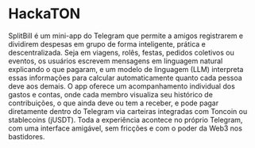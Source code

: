 # HackaTON
SplitBill é um mini-app do Telegram que permite a amigos registrarem e dividirem despesas em grupo de forma inteligente, prática e descentralizada. Seja em viagens, rolês, festas, pedidos coletivos ou eventos, os usuários escrevem mensagens em linguagem natural explicando o que pagaram, e um modelo de linguagem (LLM) interpreta essas informações para calcular automaticamente quanto cada pessoa deve aos demais.
O app oferece um acompanhamento individual dos gastos e contas, onde cada membro visualiza seu histórico de contribuições, o que ainda deve ou tem a receber, e pode pagar diretamente dentro do Telegram via carteiras integradas com Toncoin ou stablecoins (jUSDT). Toda a experiência acontece no próprio Telegram, com uma interface amigável, sem fricções e com o poder da Web3 nos bastidores.
